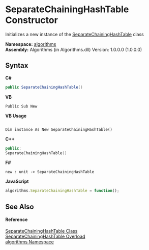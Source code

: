 # SeparateChainingHashTable Constructor 
 

Initializes a new instance of the <a href="afde2c11-c77d-77ff-450b-c3aa0c14f37d">SeparateChainingHashTable</a> class

**Namespace:**&nbsp;<a href="82f88b43-fdc9-bc99-9558-75fce96d448f">algorithms</a><br />**Assembly:**&nbsp;Algorithms (in Algorithms.dll) Version: 1.0.0.0 (1.0.0.0)

## Syntax

**C#**<br />
``` C#
public SeparateChainingHashTable()
```

**VB**<br />
``` VB
Public Sub New
```

**VB Usage**<br />
``` VB Usage

Dim instance As New SeparateChainingHashTable()
```

**C++**<br />
``` C++
public:
SeparateChainingHashTable()
```

**F#**<br />
``` F#
new : unit -> SeparateChainingHashTable
```

**JavaScript**<br />
``` JavaScript
algorithms.SeparateChainingHashTable = function();
```


## See Also


#### Reference
<a href="afde2c11-c77d-77ff-450b-c3aa0c14f37d">SeparateChainingHashTable Class</a><br /><a href="8047897c-af7b-3a99-f4c6-59615ac2f92d">SeparateChainingHashTable Overload</a><br /><a href="82f88b43-fdc9-bc99-9558-75fce96d448f">algorithms Namespace</a><br />